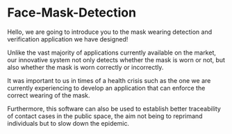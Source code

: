 # Face-Mask-Detection

Hello, we are going to introduce you to the mask wearing detection and verification application we have designed!

Unlike the vast majority of applications currently available on the market, our innovative system not only detects whether the mask is worn or not, but also whether the mask is worn correctly or incorrectly.

It was important to us in times of a health crisis such as the one we are currently experiencing to develop an application that can enforce the correct wearing of the mask.

Furthermore, this software can also be used to establish better traceability of contact cases in the public space, the aim not being to reprimand individuals but to slow down the epidemic.
